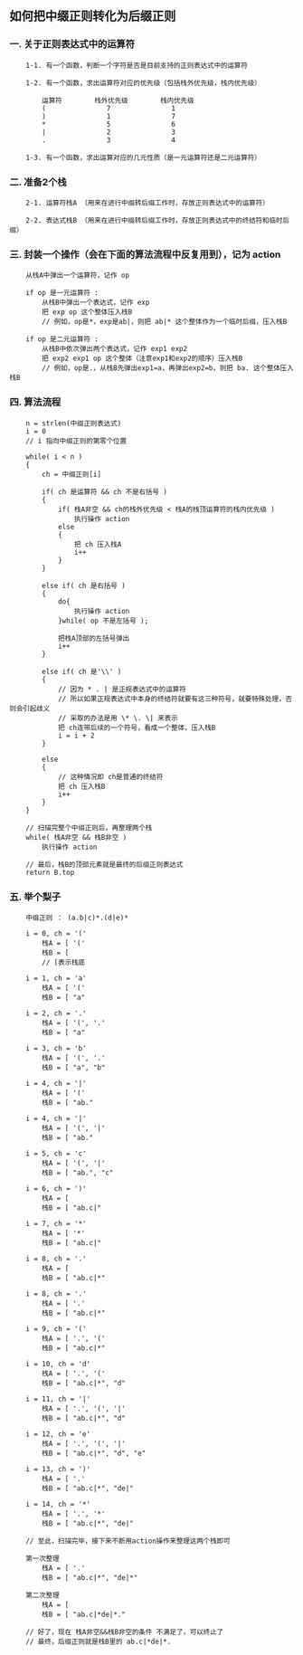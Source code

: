 ## 如何把中缀正则转化为后缀正则 ##



### 一. 关于正则表达式中的运算符 ###

        1-1. 有一个函数，判断一个字符是否是目前支持的正则表达式中的运算符  

        1-2. 有一个函数，求出运算符对应的优先级（包括栈外优先级，栈内优先级）  
        
            运算符        栈外优先级        栈内优先级  
            (               7               1  
            )               1               7  
            *               5               6  
            |               2               3  
            .               3               4  
        
        1-3. 有一个函数，求出运算对应的几元性质（是一元运算符还是二元运算符）  



### 二. 准备2个栈 ###

        2-1. 运算符栈A （用来在进行中缀转后缀工作时，存放正则表达式中的运算符）  
        
        2-2. 表达式栈B （用来在进行中缀转后缀工作时，存放正则表达式中的终结符和临时后缀）  



### 三. 封装一个操作（会在下面的算法流程中反复用到），记为 action ###

        从栈A中弹出一个运算符，记作 op  
        
        if op 是一元运算符 :  
            从栈B中弹出一个表达式，记作 exp  
            把 exp op 这个整体压入栈B  
            // 例如，op是*，exp是ab|，则把 ab|* 这个整体作为一个临时后缀，压入栈B  
            
        if op 是二元运算符 :  
            从栈B中依次弹出两个表达式，记作 exp1 exp2  
            把 exp2 exp1 op 这个整体（注意exp1和exp2的顺序）压入栈B  
            // 例如，op是.，从栈B先弹出exp1=a，再弹出exp2=b，则把 ba. 这个整体压入栈B  



### 四. 算法流程 ###

        n = strlen(中缀正则表达式)  
        i = 0  
        // i 指向中缀正则的第零个位置  
        
        while( i < n )  
        {  
            ch = 中缀正则[i]  
            
            if( ch 是运算符 && ch 不是右括号 )  
            {  
                if( 栈A非空 && ch的栈外优先级 < 栈A的栈顶运算符的栈内优先级 )  
                    执行操作 action  
                else  
                {  
                    把 ch 压入栈A  
                    i++  
                }  
            }  
            
            else if( ch 是右括号 )  
            {  
                do{  
                    执行操作 action  
                }while( op 不是左括号 );  
                
                把栈A顶部的左括号弹出  
                i++  
            }  
            
            else if( ch 是'\\' )  
            {  
                // 因为 * . | 是正规表达式中的运算符  
                // 所以如果正规表达式中本身的终结符就要有这三种符号，就要特殊处理，否则会引起歧义  
                // 采取的办法是用 \* \. \| 来表示  
                把 ch连带后续的一个符号，看成一个整体，压入栈B  
                i = i + 2  
            }  
            
            else  
            {  
                // 这种情况即 ch是普通的终结符  
                把 ch 压入栈B  
                i++  
            }  
        }  
        
        // 扫描完整个中缀正则后，再整理两个栈  
        while( 栈A非空 && 栈B非空 )  
            执行操作 action  
        
        // 最后，栈B的顶部元素就是最终的后缀正则表达式  
        return B.top  



### 五. 举个梨子 ###

        中缀正则 ： (a.b|c)*.(d|e)*  
        
        i = 0, ch = '('  
            栈A = [ '('  
            栈B = [  
            // [表示栈底  
        
        i = 1, ch = 'a'  
            栈A = [ '('  
            栈B = [ "a"  
        
        i = 2, ch = '.'  
            栈A = [ '(', '.'  
            栈B = [ "a"  
        
        i = 3, ch = 'b'  
            栈A = [ '(', '.'  
            栈B = [ "a", "b"  
        
        i = 4, ch = '|'  
            栈A = [ '('  
            栈B = [ "ab."  
        
        i = 4, ch = '|'  
            栈A = [ '(', '|'  
            栈B = [ "ab."  
        
        i = 5, ch = 'c'  
            栈A = [ '(', '|'  
            栈B = [ "ab.", "c"  
        
        i = 6, ch = ')'  
            栈A = [  
            栈B = [ "ab.c|"  
        
        i = 7, ch = '*'  
            栈A = [ '*'  
            栈B = [ "ab.c|"  
        
        i = 8, ch = '.'  
            栈A = [  
            栈B = [ "ab.c|*"  
        
        i = 8, ch = '.'  
            栈A = [ '.'  
            栈B = [ "ab.c|*"  
        
        i = 9, ch = '('  
            栈A = [ '.', '('  
            栈B = [ "ab.c|*"  
        
        i = 10, ch = 'd'  
            栈A = [ '.', '('  
            栈B = [ "ab.c|*", "d"  
        
        i = 11, ch = '|'  
            栈A = [ '.', '(', '|'  
            栈B = [ "ab.c|*", "d"  
        
        i = 12, ch = 'e'  
            栈A = [ '.', '(', '|'  
            栈B = [ "ab.c|*", "d", "e"  
        
        i = 13, ch = ')'  
            栈A = [ '.'  
            栈B = [ "ab.c|*", "de|"  
        
        i = 14, ch = '*'  
            栈A = [ '.', '*'  
            栈B = [ "ab.c|*", "de|"  
        
        // 至此，扫描完毕，接下来不断用action操作来整理这两个栈即可  
        
        第一次整理  
            栈A = [ '.'  
            栈B = [ "ab.c|*", "de|*"  
        
        第二次整理  
            栈A = [  
            栈B = [ "ab.c|*de|*."  
        
        // 好了，现在 栈A非空&&栈B非空的条件 不满足了，可以终止了  
        // 最终，后缀正则就是栈B里的 ab.c|*de|*.  

